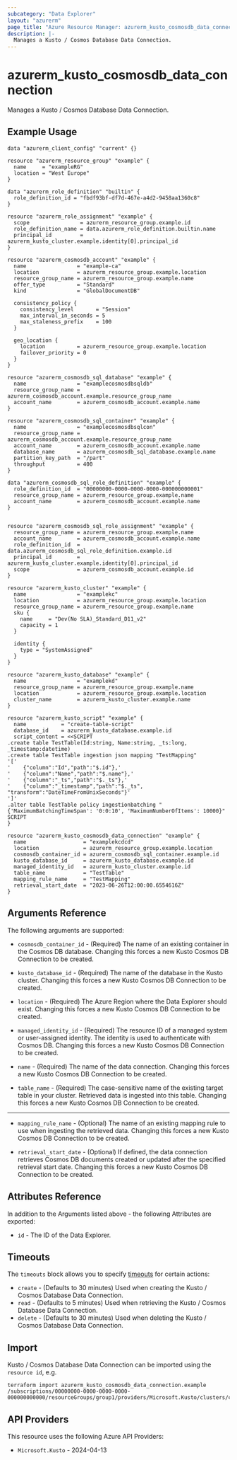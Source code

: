 ```yaml
---
subcategory: "Data Explorer"
layout: "azurerm"
page_title: "Azure Resource Manager: azurerm_kusto_cosmosdb_data_connection"
description: |-
  Manages a Kusto / Cosmos Database Data Connection.
---
```


# azurerm_kusto_cosmosdb_data_connection

Manages a Kusto / Cosmos Database Data Connection.

## Example Usage

```hcl
data "azurerm_client_config" "current" {}

resource "azurerm_resource_group" "example" {
  name     = "exampleRG"
  location = "West Europe"
}

data "azurerm_role_definition" "builtin" {
  role_definition_id = "fbdf93bf-df7d-467e-a4d2-9458aa1360c8"
}

resource "azurerm_role_assignment" "example" {
  scope                = azurerm_resource_group.example.id
  role_definition_name = data.azurerm_role_definition.builtin.name
  principal_id         = azurerm_kusto_cluster.example.identity[0].principal_id
}

resource "azurerm_cosmosdb_account" "example" {
  name                = "example-ca"
  location            = azurerm_resource_group.example.location
  resource_group_name = azurerm_resource_group.example.name
  offer_type          = "Standard"
  kind                = "GlobalDocumentDB"

  consistency_policy {
    consistency_level       = "Session"
    max_interval_in_seconds = 5
    max_staleness_prefix    = 100
  }

  geo_location {
    location          = azurerm_resource_group.example.location
    failover_priority = 0
  }
}

resource "azurerm_cosmosdb_sql_database" "example" {
  name                = "examplecosmosdbsqldb"
  resource_group_name = azurerm_cosmosdb_account.example.resource_group_name
  account_name        = azurerm_cosmosdb_account.example.name
}

resource "azurerm_cosmosdb_sql_container" "example" {
  name                = "examplecosmosdbsqlcon"
  resource_group_name = azurerm_cosmosdb_account.example.resource_group_name
  account_name        = azurerm_cosmosdb_account.example.name
  database_name       = azurerm_cosmosdb_sql_database.example.name
  partition_key_path  = "/part"
  throughput          = 400
}

data "azurerm_cosmosdb_sql_role_definition" "example" {
  role_definition_id  = "00000000-0000-0000-0000-000000000001"
  resource_group_name = azurerm_resource_group.example.name
  account_name        = azurerm_cosmosdb_account.example.name
}


resource "azurerm_cosmosdb_sql_role_assignment" "example" {
  resource_group_name = azurerm_resource_group.example.name
  account_name        = azurerm_cosmosdb_account.example.name
  role_definition_id  = data.azurerm_cosmosdb_sql_role_definition.example.id
  principal_id        = azurerm_kusto_cluster.example.identity[0].principal_id
  scope               = azurerm_cosmosdb_account.example.id
}

resource "azurerm_kusto_cluster" "example" {
  name                = "examplekc"
  location            = azurerm_resource_group.example.location
  resource_group_name = azurerm_resource_group.example.name
  sku {
    name     = "Dev(No SLA)_Standard_D11_v2"
    capacity = 1
  }

  identity {
    type = "SystemAssigned"
  }
}

resource "azurerm_kusto_database" "example" {
  name                = "examplekd"
  resource_group_name = azurerm_resource_group.example.name
  location            = azurerm_resource_group.example.location
  cluster_name        = azurerm_kusto_cluster.example.name
}

resource "azurerm_kusto_script" "example" {
  name           = "create-table-script"
  database_id    = azurerm_kusto_database.example.id
  script_content = <<SCRIPT
.create table TestTable(Id:string, Name:string, _ts:long, _timestamp:datetime)
.create table TestTable ingestion json mapping "TestMapping"
'['
'    {"column":"Id","path":"$.id"},'
'    {"column":"Name","path":"$.name"},'
'    {"column":"_ts","path":"$._ts"},'
'    {"column":"_timestamp","path":"$._ts", "transform":"DateTimeFromUnixSeconds"}'
']'
.alter table TestTable policy ingestionbatching "{'MaximumBatchingTimeSpan': '0:0:10', 'MaximumNumberOfItems': 10000}"
SCRIPT
}

resource "azurerm_kusto_cosmosdb_data_connection" "example" {
  name                  = "examplekcdcd"
  location              = azurerm_resource_group.example.location
  cosmosdb_container_id = azurerm_cosmosdb_sql_container.example.id
  kusto_database_id     = azurerm_kusto_database.example.id
  managed_identity_id   = azurerm_kusto_cluster.example.id
  table_name            = "TestTable"
  mapping_rule_name     = "TestMapping"
  retrieval_start_date  = "2023-06-26T12:00:00.6554616Z"
}
```

## Arguments Reference

The following arguments are supported:

* `cosmosdb_container_id` - (Required) The name of an existing container in the Cosmos DB database. Changing this forces a new Kusto Cosmos DB Connection to be created.

* `kusto_database_id` - (Required) The name of the database in the Kusto cluster. Changing this forces a new Kusto Cosmos DB Connection to be created.

* `location` - (Required) The Azure Region where the Data Explorer should exist. Changing this forces a new Kusto Cosmos DB Connection to be created.

* `managed_identity_id` - (Required) The resource ID of a managed system or user-assigned identity. The identity is used to authenticate with Cosmos DB. Changing this forces a new Kusto Cosmos DB Connection to be created.

* `name` - (Required) The name of the data connection. Changing this forces a new Kusto Cosmos DB Connection to be created.

* `table_name` - (Required) The case-sensitive name of the existing target table in your cluster. Retrieved data is ingested into this table. Changing this forces a new Kusto Cosmos DB Connection to be created.

---

* `mapping_rule_name` - (Optional) The name of an existing mapping rule to use when ingesting the retrieved data. Changing this forces a new Kusto Cosmos DB Connection to be created.

* `retrieval_start_date` - (Optional) If defined, the data connection retrieves Cosmos DB documents created or updated after the specified retrieval start date. Changing this forces a new Kusto Cosmos DB Connection to be created.

## Attributes Reference

In addition to the Arguments listed above - the following Attributes are exported: 

* `id` - The ID of the Data Explorer.

## Timeouts

The `timeouts` block allows you to specify [timeouts](https://developer.hashicorp.com/terraform/language/resources/configure#define-operation-timeouts) for certain actions:

* `create` - (Defaults to 30 minutes) Used when creating the Kusto / Cosmos Database Data Connection.
* `read` - (Defaults to 5 minutes) Used when retrieving the Kusto / Cosmos Database Data Connection.
* `delete` - (Defaults to 30 minutes) Used when deleting the Kusto / Cosmos Database Data Connection.

## Import

Kusto / Cosmos Database Data Connection can be imported using the `resource id`, e.g.

```shell
terraform import azurerm_kusto_cosmosdb_data_connection.example /subscriptions/00000000-0000-0000-0000-000000000000/resourceGroups/group1/providers/Microsoft.Kusto/clusters/cluster1/databases/database1/dataConnections/dataConnection1
```

## API Providers
<!-- This section is generated, changes will be overwritten -->
This resource uses the following Azure API Providers:

* `Microsoft.Kusto` - 2024-04-13
